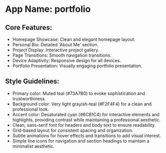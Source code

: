 # **App Name**: portfolio

## Core Features:

- Homepage Showcase: Clean and elegant homepage layout.
- Personal Bio: Detailed 'About Me' section.
- Project Display: Interactive project gallery.
- Page Transitions: Smooth navigation transitions.
- Device Adaptivity: Responsive design for all devices.
- Portfolio Presentation: Visually engaging portfolio presentation.

## Style Guidelines:

- Primary color: Muted teal (#73A7B0) to evoke sophistication and trustworthiness.
- Background color: Very light grayish-teal (#F2F4F4) for a clean and professional look.
- Accent color: Desaturated cyan (#6CB1C4) for interactive elements and highlights, providing contrast while maintaining a professional aesthetic.
- Clean, sans-serif font for headers and body text to ensure readability.
- Grid-based layout for consistent spacing and organization.
- Subtle animations for hover effects and transitions to add visual interest.
- Simple line icons for navigation and section headings to maintain a minimalist aesthetic.